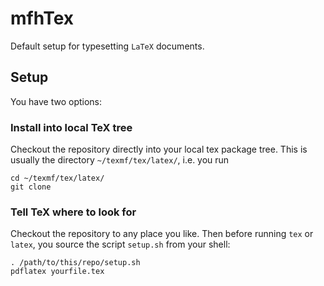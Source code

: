 # mfhTex

Default setup for typesetting ``LaTeX`` documents.

## Setup
You have two options:

### Install into local TeX tree
Checkout the repository directly into your local tex package tree.
This is usually the directory ``~/texmf/tex/latex/``, i.e. you run
```
cd ~/texmf/tex/latex/
git clone 
```

### Tell TeX where to look for
Checkout the repository to any place you like.
Then before running ``tex`` or ``latex``, you source the script ``setup.sh`` from your shell:
```
. /path/to/this/repo/setup.sh
pdflatex yourfile.tex
```
